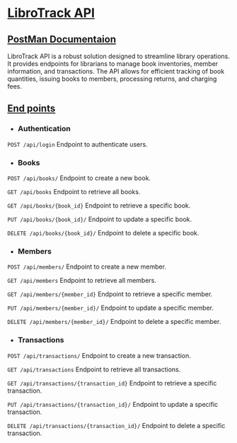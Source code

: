 # [LibroTrack API](https://librotrackapi.onrender.com/api/)
## [PostMan Documentaion](https://documenter.getpostman.com/view/22007181/2sA3JT4eFY)
LibroTrack API is a robust solution designed to streamline library operations. It provides endpoints for librarians to manage book inventories, member information, and transactions. The API allows for efficient tracking of book quantities, issuing books to members, processing returns, and charging fees.

## [End points]()
* ### Authentication
`POST /api/login`
Endpoint to authenticate users.

* ### Books

`POST /api/books/`
Endpoint to create a new book.

`GET /api/books`
Endpoint to retrieve all books.

`GET /api/books/{book_id}`
Endpoint to retrieve a specific book.

`PUT /api/books/{book_id}/`
Endpoint to update a specific book.

`DELETE /api/books/{book_id}/`
Endpoint to delete a specific book.

* ### Members

`POST /api/members/`
Endpoint to create a new member.

`GET /api/members`
Endpoint to retrieve all members.

`GET /api/members/{member_id}`
Endpoint to retrieve a specific member.

`PUT /api/members/{member_id}/`
Endpoint to update a specific member.

`DELETE /api/members/{member_id}/`
Endpoint to delete a specific member.

* ### Transactions

`POST /api/transactions/`
Endpoint to create a new transaction.

`GET /api/transactions`
Endpoint to retrieve all transactions.

`GET /api/transactions/{transaction_id}`
Endpoint to retrieve a specific transaction.

`PUT /api/transactions/{transaction_id}/`
Endpoint to update a specific transaction.

`DELETE /api/transactions/{transaction_id}/`
Endpoint to delete a specific transaction.

